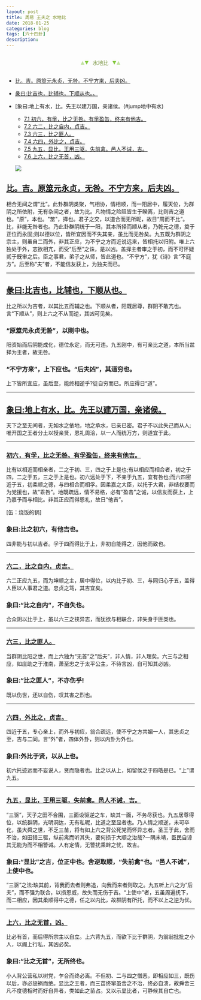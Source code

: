 ```yaml
---
layout: post
title: 周易 王夫之 水地比
date: 2018-01-25
categories: blog
tags: [六十四卦]
description: 
---
```


<span id = "jump"></span>


<section style="margin: 0px auto; text-align: center;">
    <section class="xhr" style="width: 0px; height: 0px; border-left: 5px solid transparent; border-right: 5px solid transparent; border-bottom: 10px solid rgb(135, 201, 67); display: inline-block; opacity: 0.5; border-top-color: rgb(135, 201, 67);"></section>
    <section class="xhr" style="width: 0px; height: 0px; border-left: 5px solid transparent; border-right: 5px solid transparent; border-top: 10px solid rgb(135, 201, 67); display: inline-block; margin-left: -3px; border-bottom-color: rgb(135, 201, 67);"></section>
    <section style="
margin-left: 0.5em;
display: inline-block;">
        <p>
            <span style="color: rgb(118, 146, 60);">水地比</span>
        </p>
    </section>
    <section class="xhr" style="margin-left: 0.5em; width: 0px; height: 0px; border-left: 5px solid transparent; border-right: 5px solid transparent; border-top: 10px solid rgb(135, 201, 67); display: inline-block; border-bottom-color: rgb(135, 201, 67);"></section>
    <section class="xhr" style="width: 0px; height: 0px; border-left: 5px solid transparent; border-right: 5px solid transparent; border-bottom: 10px solid rgb(135, 201, 67); display: inline-block; opacity: 0.5; margin-left: -3px; border-top-color: rgb(135, 201, 67);"></section>
</section>

- [比。吉。原筮元永贞，无咎。不宁方来，后夫凶。](#jump丈人吉)
- [彖曰:比吉也，比辅也，下顺从也。。](#jump众也)
- [象曰:地上有水，比。先王以建万国，亲诸侯。(#jump地中有水)
  - [7.1 初六，有孚，比之无咎。有孚盈缶，终来有他吉。](#jump师出以律)
  - [7.2 六二，比之自内，贞吉。](#jump在师中吉)
  - [7.3 六三，比之匪人。](#jump师或典尸)
  - [7.4 六四，外比之，贞吉。](#jump师左次)
  - [7.5 九五，显比，王用三驱，失前禽。邑人不诫，吉。](#jump田有禽)
  - [7.6 上六，比之无首，凶。](#jump大君有命)
  
  ![](http://www.guoyi360.com/uploads/allimg/130321/1-130321105024611.jpg)
 
 
 
<span id = "jump原览元永贞"></span>
## [比。吉。原筮元永贞，无咎。不宁方来，后夫凶。](#jump)
相合无间之谓“比”。此卦群阴类聚，气相协，情相顺，而一阳居中，履天位，为群阴之所依附，无有杂间之者，故为比。凡物情之险阻皆生于睽离，比则吉之道也。“原”，本也。"筮"，择也。君子之交，以道合而无所昵，故日“周而不比”。比，非能无咎者也。乃此卦群阴统于一阳，其本所择而顺从者，乃乾元之德，奠于正位而永固;则以德以位，皆所宜因而不失其亲，虽比而无咎矣。九五既为群阴之宗主，则虽自二而外，非其正应，为不宁之方而近说远来，皆相托以归附。唯上六独处于外，志欲相亢，而受“后至”之诛，是以凶。盖择主者审之于初，而不可怀疑贰于既审之后。臣之事君，弟子之从师，皆此道也。“不宁方”，犹《诗》言“不庭方”。后至称“夫”者，不能信友获上，为独夫而已。

----

<span id = "jump比吉也"></span>
## [彖曰:比吉也，比辅也，下顺从也。](#jump)
比之所以为吉者，以其比五而辅之也。下顺从者，阳既居尊，群阴不敢亢也。言“下顺从”，则上六之不从而逆，其凶可见矣。

### “原筮元永贞无咎”，以刚中也。
阳资始而后阴能成化，德位永定，而无可违。九五刚中，有可亲比之道，本所当盆择为主者，故无咎。

### “不宁方来”，上下应也。“后夫凶”，其道穷也。
上下皆所宜应，虽后至，能终相逆乎?徒自穷而已。所应得日“道”。

----

<span id = "jump地上有水"></span>
## [象曰:地上有水，比。先王以建万国，亲诸侯。](#jump)
天下之至无间者，无如水之依地，地之承水，已亲已密。君子不以此失己而从人;唯开国之王者分土以授亲贤，恩礼周洽，以一人而统万方，则道宜于此。

----

<span id = "jump比之无咎"></span>
### [初六，有孚，比之无咎。有孚盈缶，终来有他吉。](#jump)
比有以相近而相亲者，二之于初、三，四之于上是也;有以相应而相合者，初之于四，二之于五，三之于上是也。初六远处于下，不亲于九五，宜有咎也;而六四密近于五，初柔顺之德，与四相合而相孚。因柔嘉之大臣，以托于大君，非结权要而为党援也，故“乖咎”。地既疏远，情不易格，必有“盈击”之诚，以信友而获上，上乃嘉予而与相比。非其正应而得恩礼，故日“他吉”。


[缶：烧饭的锅] 
  
  
### 象曰:比之初六，有他吉也。
四非能与初以吉者。孚于四而得比于上，非初自能得之，因他而致也。

----

<span id = "jump比之自内"></span>
### [六二，比之自内，贞吉。](#jump)
六二正应九五，而为坤顺之主，居中得位，以内比于初、三，与同归心于五，盖得人臣以人事君之道。忠贞之笃，其吉宜矣。

### 象曰:“比之自内”，不自失也。
合众阴以比于上，虽以六三之挟异志，而犹欲与相联合，非失身于匪类也。

----

<span id = "jump比之匪人"></span>
### [六三，比之匪人。](#jump)      
当群阴比阳之世，而上六独为“无首”之“后夫”，非人情，非人理矣。六三与之相应，如庄助之于淮南，萧至忠之于太平公主，不待言凶，自可知其必凶。

### 象曰:“比之匪人”，不亦伤乎!
既以伤世，还以自伤，叹其害之烈也。

----

<span id = "jump外比之"></span>
### [六四，外比之，贞吉。](#jump)   
四近于五，专心亲上，而外与初应，翁合疏远，使不宁之方共媚一人，其忠贞之至，吉与二同。言“外”者，四体外卦，则以内卦为外也。

### 象曰:外比于贤，以从上也。
初六托迹远而不妄说人，贤而隐者也。比之以从上，如留侯之于四皓是已。“上”谓九五。

  
----

<span id = "jump王用三驱"></span>
### [九五，显比，王用三驱，失前禽。邑人不诫，吉。](#jump)  
“三驱”，天子之田不合围，三面设驱逆之车，缺其一面，不务尽获也。九五居尊得位，以统群阴，光明洞达，无有私昵，比道之至显者也。乃人情之顺逆，未可卒化，虽大舜之世，不乏三苗，将有如上六之背公死党而怀异志者。圣王于此，舍而不治，如田猎三驱，纵前禽而听其失，要何损于大顺之治哉?一隅未靖，臣民自谅其无能为而不相警诫。人有定情，无警扰乘衅之忧，故吉。

  
### 象曰:“显比”之吉，位正中也。舍逆取顺，“失前禽”也。“邑人不诫”，上使中也。
“三驱”之法:缺其前，背我而去者则弗追，向我而来者则取之。九五听上六之为“后夫”，而不强为联合，以损恩威，故失而无伤于吉。“上使中”者，五虽周遍抚下，而二相应，因其柔顺得中之德，任之以内比，故群阴有所托，而不以上之逆为优。

  
----

<span id = "jump比之无首"></span>
### [ 上六，比之无首，凶。](#jump)    
比必有首，而后得所宗主以自立。上六背九五，而欲下比于群阴，为翁翁批批之小人，以阁上行私，其凶必矣。

### 象曰:“比之无首”，无所终也。
小人背公营私以树党，乍合而终必离。不但初、二与四之憎恶，即相应如三，既伤以后，亦必惩祸而绝。显比之王者，而三苗终窜虽舍之不治，终必自溃，故舜舍三凡不度德相时而好自异者，类如此之苗占。又以示显比者，可静候其自亡也。


  
  
  
  
  
  
  
  

